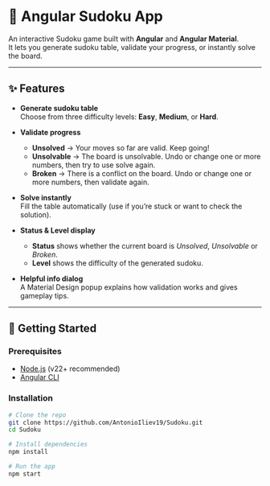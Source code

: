 # 🧩 Angular Sudoku App

An interactive Sudoku game built with **Angular** and **Angular Material**.  
It lets you generate sudoku table, validate your progress, or instantly solve the board.

---

## ✨ Features

- **Generate sudoku table**  
  Choose from three difficulty levels: **Easy**, **Medium**, or **Hard**.

- **Validate progress**
  - **Unsolved** → Your moves so far are valid. Keep going!
  - **Unsolvable** → The board is unsolvable. Undo or change one or more numbers, then try to use solve again.
  - **Broken** → There is a conflict on the board. Undo or change one or more numbers, then validate again.

- **Solve instantly**  
  Fill the table automatically (use if you’re stuck or want to check the solution).

- **Status & Level display**
  - **Status** shows whether the current board is *Unsolved*, *Unsolvable* or *Broken*.
  - **Level** shows the difficulty of the generated sudoku.

- **Helpful info dialog**  
  A Material Design popup explains how validation works and gives gameplay tips.

---

## 🚀 Getting Started

### Prerequisites
- [Node.js](https://nodejs.org/) (v22+ recommended)
- [Angular CLI](https://angular.io/cli)

### Installation
```bash
# Clone the repo
git clone https://github.com/AntonioIliev19/Sudoku.git
cd Sudoku

# Install dependencies
npm install

# Run the app
npm start
```
